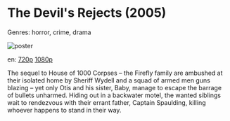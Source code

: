# The Devil's Rejects (2005)

Genres: horror, crime, drama

![poster](http://image.tmdb.org/t/p/w500/jSWt4aJizmXmPXV3SBQGTWhwuCB.jpg)

en:
  [720p](magnet:?xt=urn:btih:6F9F1DFA4234C5DAAC1301118899179DF7E89A6C&tr=udp://glotorrents.pw:6969/announce&tr=udp://tracker.opentrackr.org:1337/announce&tr=udp://torrent.gresille.org:80/announce&tr=udp://tracker.openbittorrent.com:80&tr=udp://tracker.coppersurfer.tk:6969&tr=udp://tracker.leechers-paradise.org:6969&tr=udp://p4p.arenabg.ch:1337&tr=udp://tracker.internetwarriors.net:1337)
  [1080p](magnet:?xt=urn:btih:D3B316E320514D7864CB8B48C500F99ED3A22FDE&tr=udp://glotorrents.pw:6969/announce&tr=udp://tracker.opentrackr.org:1337/announce&tr=udp://torrent.gresille.org:80/announce&tr=udp://tracker.openbittorrent.com:80&tr=udp://tracker.coppersurfer.tk:6969&tr=udp://tracker.leechers-paradise.org:6969&tr=udp://p4p.arenabg.ch:1337&tr=udp://tracker.internetwarriors.net:1337)
  


The sequel to House of 1000 Corpses – the Firefly family are ambushed at their isolated home by Sheriff Wydell and a squad of armed men guns blazing – yet only Otis and his sister, Baby, manage to escape the barrage of bullets unharmed. Hiding out in a backwater motel, the wanted siblings wait to rendezvous with their errant father, Captain Spaulding, killing whoever happens to stand in their way.